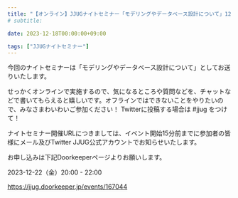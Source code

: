 ```yaml
---
title: "【オンライン】JJUGナイトセミナー「モデリングやデータベース設計について」12/22(金) 開催"
# subtitle:

date: 2023-12-18T00:00:00+09:00

tags: ["JJUGナイトセミナー"]
---
```

今回のナイトセミナーは「モデリングやデータベース設計について」としてお送りいたします。

せっかくオンラインで実施するので、気になるところや質問などを、チャットなどで書いてもらえると嬉しいです。オフラインではできないことをやりたいので、みなさまわいわいご参加ください！
Twitterに投稿する場合は #jjug をつけて！

ナイトセミナー開催URLにつきましては、イベント開始15分前までに参加者の皆様にメール及びTwitter JJUG公式アカウントでお知らせいたします。
  
お申し込みは下記Doorkeeperページよりお願いします。

2023-12-22（金）20:00 - 22:00

https://jjug.doorkeeper.jp/events/167044